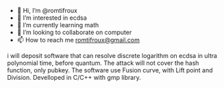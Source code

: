 - 👋 Hi, I’m @romtifroux
- 👀 I’m interested in ecdsa
- 🌱 I’m currently learning math
- 💞️ I’m looking to collaborate on computer
- 📫 How to reach me romtifroux@gmail.com

i will deposit software that can resolve discrete logarithm on ecdsa in ultra polynomial time, before quantum. 
The attack will not cover the hash function, only pubkey.
The software use Fusion curve, with Lift point and Division. Develloped in C/C++ with gmp library.
